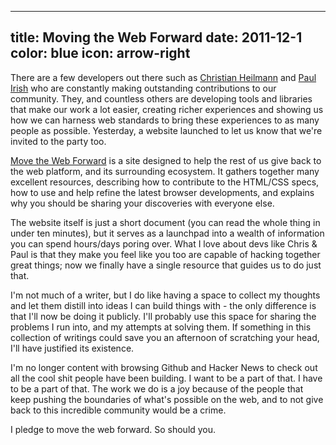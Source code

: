 ----
title: Moving the Web Forward
date: 2011-12-1
color: blue
icon: arrow-right
----

There are a few developers out there such as [Christian Heilmann](http://christianheilmann.com) and [Paul Irish](http://paulirish.com) who are constantly making outstanding contributions to our community. They, and countless others are developing tools and libraries that make our work a lot easier, creating richer experiences and showing us how we can harness web standards to bring these experiences to as many people as possible. Yesterday, a website launched to let us know that we're invited to the party too.

[Move the Web Forward](http://movethewebforward.org/) is a site designed to help the rest of us give back to the web platform, and its surrounding ecosystem. It gathers together many excellent resources, describing how to contribute to the HTML/CSS specs, how to use and help refine the latest browser developments, and explains why you should be sharing your discoveries with everyone else.

The website itself is just a short document (you can read the whole thing in under ten minutes), but it serves as a launchpad into a wealth of information you can spend hours/days poring over.  What I love about devs like Chris & Paul is that they make you feel like you too are capable of hacking together great things; now we finally have a single resource that guides us to do just that.

I'm not much of a writer, but I do like having a space to collect my thoughts and let them distill into ideas I can build things with - the only difference is that I'll now be doing it publicly. I'll probably use this space for sharing the problems I run into, and my attempts at solving them. If something in this collection of writings could save you an afternoon of scratching your head, I'll have justified its existence.

I'm no longer content with browsing Github and Hacker News to check out all the cool shit people have been building. I want to be a part of that. I have to be a part of that. The work we do is a joy because of the people that keep pushing the boundaries of what's possible on the web, and to not give back to this incredible community would be a crime.

I pledge to move the web forward. So should you.
